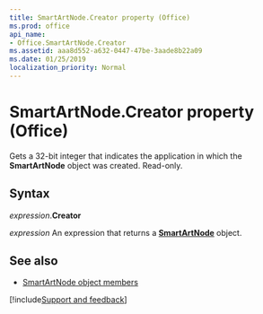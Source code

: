 ```yaml
---
title: SmartArtNode.Creator property (Office)
ms.prod: office
api_name:
- Office.SmartArtNode.Creator
ms.assetid: aaa8d552-a632-0447-47be-3aade8b22a09
ms.date: 01/25/2019
localization_priority: Normal
---
```



# SmartArtNode.Creator property (Office)

Gets a 32-bit integer that indicates the application in which the **SmartArtNode** object was created. Read-only.

## Syntax

_expression_.**Creator**

_expression_ An expression that returns a **[SmartArtNode](Office.SmartArtNode.md)** object.


## See also

- [SmartArtNode object members](overview/Library-Reference/smartartnode-members-office.md)



[!include[Support and feedback](~/includes/feedback-boilerplate.md)]